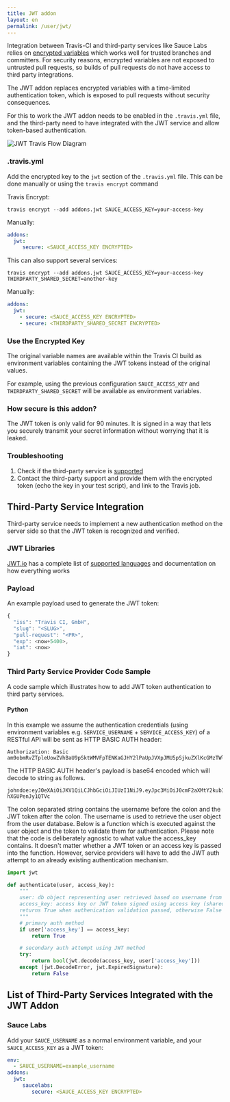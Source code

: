 ```yaml
---
title: JWT addon
layout: en
permalink: /user/jwt/
---
```


Integration between Travis-CI and third-party services like Sauce Labs relies
on [encrypted variables](http://docs.travis-ci.com/user/environment-variables/#Encrypted-Variables)
which works well for trusted branches and committers.
For security reasons, encrypted variables are not exposed to untrusted pull requests,
so builds of pull requests do not have access to third party integrations.


The JWT addon replaces encrypted variables with a time-limited authentication
token, which is exposed to pull requests without security consequences.

For this to work the JWT addon needs to be enabled in the `.travis.yml` file,
and the third-party need to have integrated with the JWT service and allow
token-based authentication.

<img src="../images/travis_jwt.svg" alt="JWT Travis Flow Diagram">


### .travis.yml

Add the encrypted key to the `jwt` section of the `.travis.yml` file.
This can be done manually or using the `travis encrypt` command

Travis Encrypt:

`travis encrypt --add addons.jwt SAUCE_ACCESS_KEY=your-access-key`

Manually:

```yaml
addons:
  jwt:
     secure: <SAUCE_ACCESS_KEY ENCRYPTED>
```

This can also support several services:

`travis encrypt --add addons.jwt SAUCE_ACCESS_KEY=your-access-key THIRDPARTY_SHARED_SECRET=another-key`

Manually:

```yaml
addons:
  jwt:
    - secure: <SAUCE_ACCESS_KEY ENCRYPTED>
    - secure: <THIRDPARTY_SHARED_SECRET ENCRYPTED>
```

### Use the Encrypted Key

The original variable names are available within the Travis CI build as
environment variables containing the JWT tokens instead of the original values.

For example, using the previous configuration `SAUCE_ACCESS_KEY` and
`THIRDPARTY_SHARED_SECRET` will be available as environment variables.

### How secure is this addon?

The JWT token is only valid for 90 minutes. It is signed in a way that lets you securely
transmit your secret information without worrying that it is leaked.

### Troubleshooting

1. Check if the third-party service is [supported](#List-of-Third-Party-Services-Integrated-with-the-JWT-Addon)
2. Contact the third-party support and provide them with the encrypted token (echo the key in your test script), and link to the Travis job.

## Third-Party Service Integration

Third-party service needs to implement a new authentication method on the server side so that the JWT token is recognized and verified.

### JWT Libraries

[JWT.io](https://jwt.io) has a complete list of [supported languages](https://jwt.io/#libraries-io) and documentation on how everything works

### Payload

An example payload used to generate the JWT token:

```javascript
{
  "iss": "Travis CI, GmbH",
  "slug": "<SLUG>",
  "pull-request": "<PR>",
  "exp": <now+5400>,
  "iat": <now>
}
```

### Third Party Service Provider Code Sample 

A code sample which illustrates how to add JWT token authentication to third party services.

#### Python

In this example we assume the authentication credentials (using environment variables
e.g. `SERVICE_USERNAME` + `SERVICE_ACCESS_KEY`) of a RESTful API will be sent as HTTP BASIC AUTH header:

```
Authorization: Basic am9obmRvZTpleUowZVhBaU9pSktWMVFpTENKaGJHY2lPaUpJVXpJMU5pSjkuZXlKcGMzTWlPaUow\nY21GMmFYTXRZMmt1YjNKbklpd2ljMngxWnlJNkluUnlZWFpwY3kxamFTOTBjbUYyYVhNdFkya2lM\nQ0p3ZFd4c0xYSmxjWFZsYzNRaU9pSWlMQ0psZUhBaU9qVTBNREFzSW1saGRDSTZNSDAuc29RSmdI\nUjZjR05yOUxqX042eUwyTms1U1F1Zy1oWEdVUGVuSnkxUVRWYw==
```

The HTTP BASIC AUTH header's payload is base64 encoded which will decode to string as follows.

```
johndoe:eyJ0eXAiOiJKV1QiLCJhbGciOiJIUzI1NiJ9.eyJpc3MiOiJ0cmF2aXMtY2kub3JnIiwic2x1ZyI6InRyYXZpcy1jaS90cmF2aXMtY2kiLCJwdWxsLXJlcXVlc3QiOiIiLCJleHAiOjU0MDAsImlhdCI6MH0.soQJgHR6cGNr9Lj_N6yL2Nk5SQug-hXGUPenJy1QTVc
```

The colon separated string contains the username before the colon and the JWT
token after the colon. The username is used to retrieve the user object from
the user database. Below is a function which is executed against the user
object and the token to validate them for authentication. Please note that the
code is deliberately agnostic to what value the access_key contains. It doesn't
matter whether a JWT token or an access key is passed into the function.
However, service providers will have to add the JWT auth attempt to an already
existing authentication mechanism.

```python
import jwt

def authenticate(user, access_key):
    """
    user: db object representing user retrieved based on username from HTTP BASIC AUTH
    access_key: access key or JWT token signed using access key (shared secret)
    returns True when authenication validation passed, otherwise False
    """
    # primary auth method
    if user['access_key'] == access_key:
        return True

    # secondary auth attempt using JWT method
    try:
        return bool(jwt.decode(access_key, user['access_key']))
    except (jwt.DecodeError, jwt.ExpiredSignature):
        return False
```

## List of Third-Party Services Integrated with the JWT Addon

### Sauce Labs

Add your `SAUCE_USERNAME` as a normal environment variable, and your `SAUCE_ACCESS_KEY` as a JWT token:

```yaml
env:
  - SAUCE_USERNAME=example_username
addons:
  jwt:
     saucelabs:
        secure: <SAUCE_ACCESS_KEY ENCRYPTED>
```
